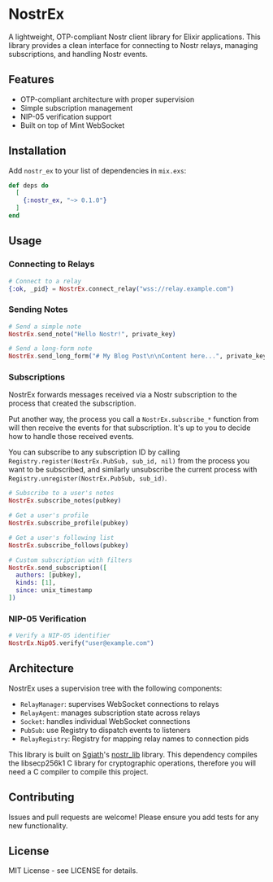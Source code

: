 # NostrEx

A lightweight, OTP-compliant Nostr client library for Elixir applications. This library provides a clean interface for connecting to Nostr relays, managing subscriptions, and handling Nostr events.

## Features

- OTP-compliant architecture with proper supervision
- Simple subscription management
- NIP-05 verification support
- Built on top of Mint WebSocket

## Installation

Add `nostr_ex` to your list of dependencies in `mix.exs`:

```elixir
def deps do
  [
    {:nostr_ex, "~> 0.1.0"}
  ]
end
```

## Usage

### Connecting to Relays

```elixir
# Connect to a relay
{:ok, _pid} = NostrEx.connect_relay("wss://relay.example.com")
```

### Sending Notes

```elixir
# Send a simple note
NostrEx.send_note("Hello Nostr!", private_key)

# Send a long-form note
NostrEx.send_long_form("# My Blog Post\n\nContent here...", private_key)
```

### Subscriptions

NostrEx forwards messages received via a Nostr subscription to the process that created the subscription.

Put another way, the process you call a `NostrEx.subscribe_*` function from will then receive the events for that subscription.
It's up to you to decide how to handle those received events.

You can subscribe to any subscription ID by calling
`Registry.register(NostrEx.PubSub, sub_id, nil)` from the process you want to be subscribed,
and similarly unsubscribe the current process with `Registry.unregister(NostrEx.PubSub, sub_id)`.

```elixir
# Subscribe to a user's notes
NostrEx.subscribe_notes(pubkey)

# Get a user's profile
NostrEx.subscribe_profile(pubkey)

# Get a user's following list
NostrEx.subscribe_follows(pubkey)

# Custom subscription with filters
NostrEx.send_subscription([
  authors: [pubkey],
  kinds: [1],
  since: unix_timestamp
])
```

### NIP-05 Verification

```elixir
# Verify a NIP-05 identifier
NostrEx.Nip05.verify("user@example.com")
```

## Architecture

NostrEx uses a supervision tree with the following components:

- `RelayManager`: supervises WebSocket connections to relays
- `RelayAgent`: manages subscription state across relays
- `Socket`: handles individual WebSocket connections
- `PubSub`: use Registry to dispatch events to listeners
- `RelayRegistry`: Registry for mapping relay names to connection pids

This library is built on [Sgiath](https://github.com/Sgiath)'s [nostr_lib](https://github.com/Sgiath/nostr-lib) library.
This dependency compiles the libsecp256k1 C library for cryptographic operations, therefore you will need a C compiler
to compile this project.

## Contributing

Issues and pull requests are welcome! Please ensure you add tests for any new functionality.

## License

MIT License - see LICENSE for details.

